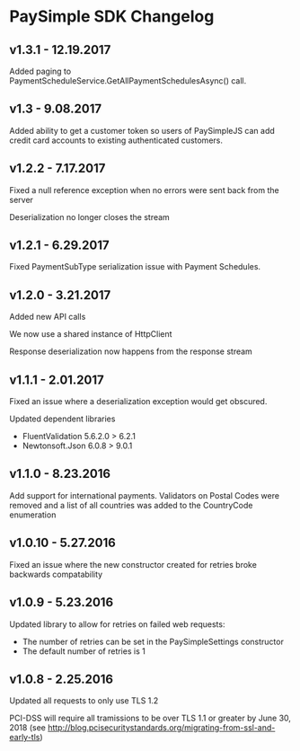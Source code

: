 # PaySimple SDK Changelog

## v1.3.1 - 12.19.2017

Added paging to PaymentScheduleService.GetAllPaymentSchedulesAsync() call.

## v1.3 - 9.08.2017

Added ability to get a customer token so users of PaySimpleJS can add credit card accounts to existing authenticated customers.

## v1.2.2 - 7.17.2017

Fixed a null reference exception when no errors were sent back from the server

Deserialization no longer closes the stream

## v1.2.1 - 6.29.2017

Fixed PaymentSubType serialization issue with Payment Schedules.

## v1.2.0 - 3.21.2017

Added new API calls

We now use a shared instance of HttpClient

Response deserialization now happens from the response stream


## v1.1.1 - 2.01.2017

Fixed an issue where a deserialization exception would get obscured.

Updated dependent libraries

* FluentValidation 5.6.2.0 > 6.2.1
* Newtonsoft.Json 6.0.8 > 9.0.1

## v1.1.0 - 8.23.2016

Add support for international payments. Validators on Postal Codes were removed and a list of all countries was added to the CountryCode enumeration

## v1.0.10 - 5.27.2016

Fixed an issue where the new constructor created for retries broke backwards compatability

## v1.0.9 - 5.23.2016

Updated library to allow for retries on failed web requests:

* The number of retries can be set in the PaySimpleSettings constructor
* The default number of retries is 1


## v1.0.8 - 2.25.2016

Updated all requests to only use TLS 1.2 

PCI-DSS will require all tramissions to be over TLS 1.1 or greater by June 30, 2018 (see http://blog.pcisecuritystandards.org/migrating-from-ssl-and-early-tls)



